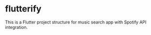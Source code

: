 # flutterify

This is a Flutter project structure for music search app with Spotify API integration.

